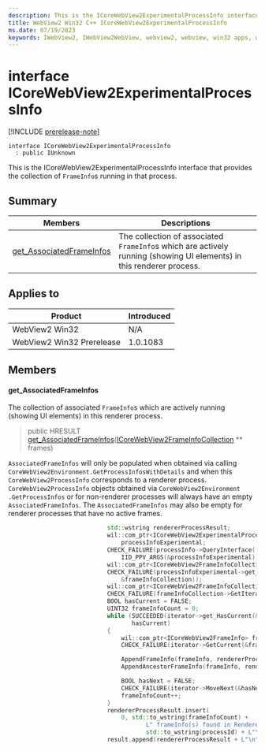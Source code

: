 ```yaml
---
description: This is the ICoreWebView2ExperimentalProcessInfo interface that provides the collection of `FrameInfo`s running in that process.
title: WebView2 Win32 C++ ICoreWebView2ExperimentalProcessInfo
ms.date: 07/19/2023
keywords: IWebView2, IWebView2WebView, webview2, webview, win32 apps, win32, edge, ICoreWebView2, ICoreWebView2Controller, browser control, edge html, ICoreWebView2ExperimentalProcessInfo
---
```


# interface ICoreWebView2ExperimentalProcessInfo

[!INCLUDE [prerelease-note](../includes/prerelease-note.md)]

```
interface ICoreWebView2ExperimentalProcessInfo
  : public IUnknown
```

This is the ICoreWebView2ExperimentalProcessInfo interface that provides the collection of `FrameInfo`s running in that process.

## Summary

 Members                        | Descriptions
--------------------------------|---------------------------------------------
[get_AssociatedFrameInfos](#get_associatedframeinfos) | The collection of associated `FrameInfo`s which are actively running (showing UI elements) in this renderer process.

## Applies to

Product                         | Introduced
--------------------------------|---------------------------------------------
WebView2 Win32            |    N/A
WebView2 Win32 Prerelease |    1.0.1083

## Members

#### get_AssociatedFrameInfos

The collection of associated `FrameInfo`s which are actively running (showing UI elements) in this renderer process.

> public HRESULT [get_AssociatedFrameInfos](#get_associatedframeinfos)([ICoreWebView2FrameInfoCollection](icorewebview2frameinfocollection.md) ** frames)

`AssociatedFrameInfos` will only be populated when obtained via calling `CoreWebView2Environment.GetProcessInfosWithDetails` and when this `CoreWebView2ProcessInfo` corresponds to a renderer process. `CoreWebView2ProcessInfo` objects obtained via `CoreWebView2Environment .GetProcessInfos` or for non-renderer processes will always have an empty `AssociatedFrameInfos`. The `AssociatedFrameInfos` may also be empty for renderer processes that have no active frames.

```cpp
                            std::wstring rendererProcessResult;
                            wil::com_ptr<ICoreWebView2ExperimentalProcessInfo>
                                processInfoExperimental;
                            CHECK_FAILURE(processInfo->QueryInterface(
                                IID_PPV_ARGS(&processInfoExperimental)));
                            wil::com_ptr<ICoreWebView2FrameInfoCollection> frameInfoCollection;
                            CHECK_FAILURE(processInfoExperimental->get_AssociatedFrameInfos(
                                &frameInfoCollection));
                            wil::com_ptr<ICoreWebView2FrameInfoCollectionIterator> iterator;
                            CHECK_FAILURE(frameInfoCollection->GetIterator(&iterator));
                            BOOL hasCurrent = FALSE;
                            UINT32 frameInfoCount = 0;
                            while (SUCCEEDED(iterator->get_HasCurrent(&hasCurrent)) &&
                                   hasCurrent)
                            {
                                wil::com_ptr<ICoreWebView2FrameInfo> frameInfo;
                                CHECK_FAILURE(iterator->GetCurrent(&frameInfo));

                                AppendFrameInfo(frameInfo, rendererProcessResult);
                                AppendAncestorFrameInfo(frameInfo, rendererProcessResult);

                                BOOL hasNext = FALSE;
                                CHECK_FAILURE(iterator->MoveNext(&hasNext));
                                frameInfoCount++;
                            }
                            rendererProcessResult.insert(
                                0, std::to_wstring(frameInfoCount) +
                                       L" frameInfo(s) found in Renderer Process ID:" +
                                       std::to_wstring(processId) + L"\n");
                            result.append(rendererProcessResult + L"\n");
```

